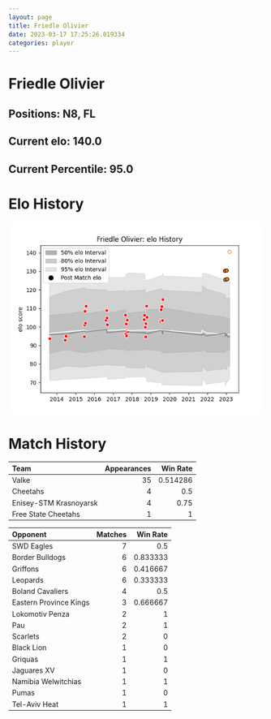 ```yaml
---  
layout: page  
title: Friedle Olivier  
date: 2023-03-17 17:25:26.019334  
categories: player  
---
```

# Friedle Olivier

## Positions: N8, FL

## Current elo: 140.0

## Current Percentile: 95.0

# Elo History


![elo history](history_FriedleOlivier.png)
# Match History


| Team                   |   Appearances |   Win Rate |
|:-----------------------|--------------:|-----------:|
| Valke                  |            35 |   0.514286 |
| Cheetahs               |             4 |   0.5      |
| Enisey-STM Krasnoyarsk |             4 |   0.75     |
| Free State Cheetahs    |             1 |   1        |

| Opponent               |   Matches |   Win Rate |
|:-----------------------|----------:|-----------:|
| SWD Eagles             |         7 |   0.5      |
| Border Bulldogs        |         6 |   0.833333 |
| Griffons               |         6 |   0.416667 |
| Leopards               |         6 |   0.333333 |
| Boland Cavaliers       |         4 |   0.5      |
| Eastern Province Kings |         3 |   0.666667 |
| Lokomotiv Penza        |         2 |   1        |
| Pau                    |         2 |   1        |
| Scarlets               |         2 |   0        |
| Black Lion             |         1 |   0        |
| Griquas                |         1 |   1        |
| Jaguares XV            |         1 |   0        |
| Namibia Welwitchias    |         1 |   1        |
| Pumas                  |         1 |   0        |
| Tel-Aviv Heat          |         1 |   1        |